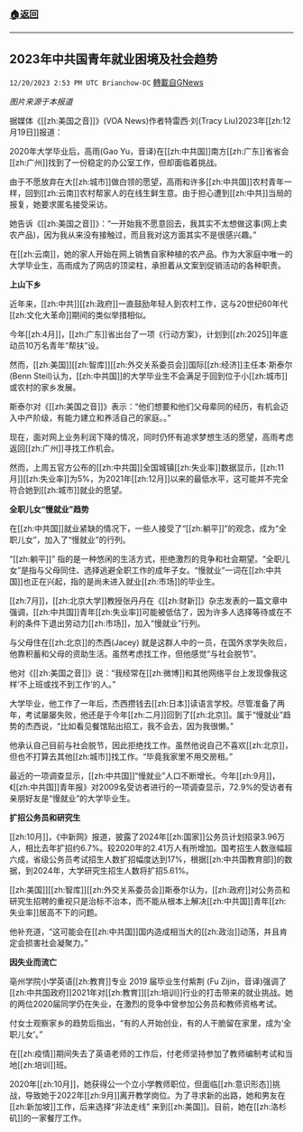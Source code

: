 ###  [:house:返回](README.md)
---


## 2023年中共国青年就业困境及社会趋势
`12/20/2023 2:53 PM UTC Brianchow-DC` [轉載自GNews](https://gnews.org/articles/2133040)

*图片来源于本报道*

据媒体《[[zh:美国之音]]》(VOA News)作者特雷西·刘(Tracy Liu)2023年[[zh:12月19日]]报道：

2020年大学毕业后，高雨(Gao Yu，音译)在[[zh:中共国]]南方[[zh:广东]]省省会[[zh:广州]]找到了一份稳定的办公室工作，但却面临着挑战。

由于不愿放弃在大[[zh:城市]]做白领的愿望，高雨和许多[[zh:中共国]]农村青年一样，回到[[zh:云南]]农村帮家人的在线生鲜生意。由于担心遭到[[zh:中共]]当局的报复，她要求匿名接受采访。

她告诉《[[zh:美国之音]]》：“一开始我不愿意回去，我其实不太想做这事(网上卖农产品)，因为我从来没有接触过，而且我对这方面其实不是很感兴趣。”

在[[zh:云南]]，她的家人开始在网上销售自家种植的农产品。作为大家庭中唯一的大学毕业生，高雨成为了网店的顶梁柱，承担着从文案到促销活动的各种职责。

**上山下乡**

近年来，[[zh:中共]][[zh:政府]]一直鼓励年轻人到农村工作，这与20世纪60年代[[zh:文化大革命]]期间的类似举措相似。

今年[[zh:4月]]，[[zh:广东]]省出台了一项《行动方案》，计划到[[zh:2025]]年底动员10万名青年“帮扶”​​​​​设。

然而，[[zh:美国]][[zh:智库]][[zh:外交关系委员会]]国际[[zh:经济]]主任本·斯泰尔(Benn Steil)认为，[[zh:中共国]]的大学毕业生不会满足于回到位于小[[zh:城市]]或农村的家乡发展。

斯泰尔对《[[zh:美国之音]]》表示：“他们想要和他们父母辈同的经历，有机会迈入中产阶级，有能力建立和养活自己的家庭。。”

现在，面对网上业务利润下降的情况，同时仍怀有追求梦想生活的愿望，高雨考虑返回[[zh:广州]]寻找工作机会。

然而，上周五官方公布的[[zh:中共国]]全国城镇[[zh:失业率]]数据显示，[[zh:11月]][[zh:失业率]]为5%，为2021年[[zh:12月]]以来的最低水平，这可能并不完全符合她到[[zh:城市]]就业的愿望。

**全职儿女“慢就业”趋势**

在[[zh:中共国]]就业紧缺的情况下，一些人接受了“[[zh:躺平]]”的观念，成为“全职儿女”，加入了“慢就业”的行列。

“[[zh:躺平]]” 指的是一种悠闲的生活方式，拒绝激烈的竞争和社会期望。“全职儿女”是指与父母同住、选择逃避全职工作的成年子女。“慢就业”一词在[[zh:中共国]]也正在兴起，指的是尚未进入就业[[zh:市场]]的毕业生。

[[zh:7月]]，[[zh:北京大学]]教授张丹丹在《[[zh:财新]]》杂志发表的一篇文章中强调，[[zh:中共国]]青年[[zh:失业率]]可能被低估了，因为许多人选择等待或在不利的条件下退出劳动力[[zh:市场]]，加入“慢就业”行列。

与父母住在[[zh:北京]]的杰西(Jacey) 就是这群人中的一员，在国外求学失败后，他靠积蓄和父母的资助生活。虽然考虑找工作，但他感觉“与社会脱节”。

他对《[[zh:美国之音]]》说：“我经常在[[zh:微博]]和其他网络平台上发现像我这样‘不上班或找不到工作’的人。”

大学毕业，他工作了一年后，杰西攒钱去[[zh:日本]]读语言学校。尽管准备了两年，考试屡屡失败，他还是于今年[[zh:二月]]回到了[[zh:北京]]。属于“慢就业”趋势的杰西说，“比如看见餐馆贴出招工，我不会去，因为我很懒。”

他承认自己目前与社会脱节，因此拒绝找工作。虽然他说自己不喜欢[[zh:北京]]，但也不打算去其他[[zh:城市]]找工作。“毕竟我家里不用交房租。”

最近的一项调查显示，[[zh:中共国]]“慢就业”人口不断增长。今年[[zh:9月]]，《[[zh:中共国]]青年报》对2009名受访者进行的一项调查显示，72.9%的受访者有亲朋好友是“慢就业”的大学毕业生。

**扩招公务员和研究生**

[[zh:10月]]，《中新网》报道，披露了2024年[[zh:国家]]公务员计划招录3.96万人，相比去年扩招约6.7%。较2020年的2.41万人有所增加。国考招生人数涨幅超六成，省级公务员考试招生人数扩招幅度达到17%，根据[[zh:中共国教育部]]的数据，到2024年，大学研究生招生人数将扩招5.61%。

[[zh:美国]][[zh:智库]][[zh:外交关系委员会]]斯泰尔认为，[[zh:政府]]对公务员和研究生招聘的重视只是治标不治本，而不能从根本上解决[[zh:中共国]]青年[[zh:失业率]]居高不下的问题。

他补充道，“这可能会在[[zh:中共国]]国内造成相当大的[[zh:政治]]动荡，并且肯定会损害社会凝聚力。”

**因失业而流亡**

亳州学院小学英语[[zh:教育]]专业 2019 届毕业生付紫荆 (Fu Zijin，音译)强调了[[zh:中共国政府]]2021年对[[zh:教育]][[zh:培训]]行业的打击带来的就业挑战。她的两位2020届同学仍在失业，在激烈的竞争中曾参加公务员和教师资格考试。

付女士观察家乡的趋势后指出，“有的人开始创业，有的人干脆留在家里，成为‘全职儿女’。”

在[[zh:疫情]]期间失去了英语老师的工作后，付老师坚持参加了教师编制考试和当地[[zh:培训]]班。

2020年[[zh:10月]]，她获得公一个立小学教师职位，但面临[[zh:意识形态]]挑战，导致她于2022年[[zh:9月]]离开教学岗位。为了寻求新的出路，她和男友在[[zh:新加坡]]工作，后来选择“非法走线” 来到[[zh:美国]]。目前，她在[[zh:洛杉矶]]的一家餐厅工作。
